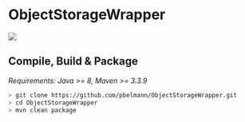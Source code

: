 # ObjectStorageWrapper

[![](https://jitpack.io/v/pbelmann/ObjectStorageWrapper.svg)](https://jitpack.io/#pbelmann/ObjectStorageWrapper)

## Compile, Build & Package

*Requirements: Java >= 8, Maven >= 3.3.9*

~~~BASH
> git clone https://github.com/pbelmann/ObjectStorageWrapper.git
> cd ObjectStorageWrapper
> mvn clean package 
~~~
